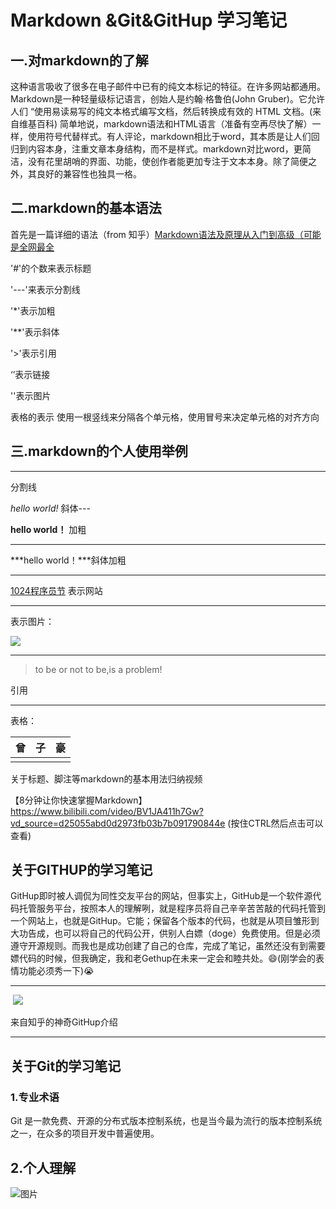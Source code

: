 # Markdown &Git&GitHup 学习笔记

## 一.对markdown的了解   

  这种语言吸收了很多在电子邮件中已有的纯文本标记的特征。在许多网站都通用。 Markdown是一种轻量级标记语言，创始人是约翰·格鲁伯(John Gruber)。它允许人们 “使用易读易写的纯文本格式编写文档，然后转换成有效的 HTML 文档。(来自维基百科) 简单地说，markdown语法和HTML语言（准备有空再尽快了解）一样，使用符号代替样式。有人评论，markdown相比于word，其本质是让人们回归到内容本身，注重文章本身结构，而不是样式。markdown对比word，更简洁，没有花里胡哨的界面、功能，使创作者能更加专注于文本本身。除了简便之外，其良好的兼容性也独具一格。
## 二.markdown的基本语法

首先是一篇详细的语法（from 知乎）[Markdown语法及原理从入门到高级（可能是全网最全](https://zhuanlan.zhihu.com/p/99319314)

'#'的个数来表示标题

'---'来表示分割线

'*'表示加粗

'**'表示斜体

'>'表示引用

‘[]()’表示链接

'![]()'表示图片

表格的表示
使用一根竖线来分隔各个单元格，使用冒号来决定单元格的对齐方向

## 三.markdown的个人使用举例

---



分割线

*hello world!* 斜体---



**hello world！** 加粗

---



***hello world！***斜体加粗

---



[1024程序员节](https://tw93.netlify.app/)    表示网站

---



表示图片：

![](https://bucket-ynote-online-cdn.note.youdao.com/weixinobU7Vjsoz1YTmmMvAT2uPTlPVVGk%2F33A2C4C40EE84054B9102B1C942F8B07?download=-2a003e3b5513968c.jpg&Signature=%2FHIE0rtJR%2BiMSMyZmf9c3i8Sx%2BbkIu2fQ2aU8FOIRVo%3D&Expires=1667290041&NOSAccessKeyId=e7d1acab859342789faa85a4b0cb4c83)

---



> to be or not to be,is a problem! 

引用

---



表格：

| 曾   | 子   | 豪   |
| ---- | ---- | ---- |
|      |      |      |







关于标题、脚注等markdown的基本用法归纳视频

【8分钟让你快速掌握Markdown】https://www.bilibili.com/video/BV1JA411h7Gw?vd_source=d25055abd0d2973fb03b7b091790844e    (按住CTRL然后点击可以查看)





## 关于GITHUP的学习笔记

​	GitHup即时被人调侃为同性交友平台的网站，但事实上，GitHub是一个软件源代码托管服务平台，按照本人的理解咧，就是程序员将自己辛辛苦苦敲的代码托管到一个网站上，也就是GitHup。它能；保留各个版本的代码，也就是从项目雏形到大功告成，也可以将自己的代码公开，供别人白嫖（doge）免费使用。但是必须遵守开源规则。而我也是成功创建了自己的仓库，完成了笔记，虽然还没有到需要嫖代码的时候，但我确定，我和老Gethup在未来一定会和睦共处。:smile:(刚学会的表情功能必须秀一下):sob:

---



​	![](https://bucket-ynote-online-cdn.note.youdao.com/weixinobU7Vjsoz1YTmmMvAT2uPTlPVVGk%2F910B376DC0E2462AA9390BD591AD125D?download=1667221071107.jpeg&Signature=AFhV6FNNDIRhVwnRt%2F%2BsVKGqjkRrS1GmfaYlPJdLbTc%3D&Expires=1667291207&NOSAccessKeyId=e7d1acab859342789faa85a4b0cb4c83)

来自知乎的神奇GitHup介绍

---





## 关于Git的学习笔记

### 1.专业术语

Git 是一款免费、开源的分布式版本控制系统，也是当今最为流行的版本控制系统之一，在众多的项目开发中普遍使用。

## 2.个人理解

![图片](https://bucket-ynote-online-cdn.note.youdao.com/weixinobU7Vjsoz1YTmmMvAT2uPTlPVVGk%2FC982C30C227E4D4484B66EC463F87D81?download=IMG_20221031_214637.jpg&Signature=f6TlIQ8Dk7aWFPOvchu%2BgnuqjfXfm1RTcaAgXknPUzQ%3D&Expires=1667291069&NOSAccessKeyId=e7d1acab859342789faa85a4b0cb4c83)



